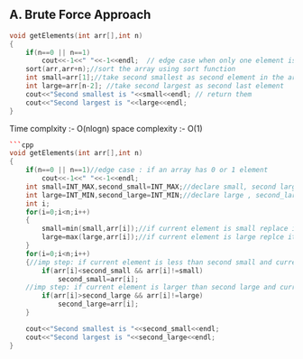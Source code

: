 
## A. Brute Force Approach


```cpp
void getElements(int arr[],int n)
{
    if(n==0 || n==1)
        cout<<-1<<" "<<-1<<endl;  // edge case when only one element is present in                                    array
    sort(arr,arr+n);//sort the array using sort function
    int small=arr[1];//take second smallest as second element in the array
    int large=arr[n-2]; //take second largest as second last element
    cout<<"Second smallest is "<<small<<endl; // return them
    cout<<"Second largest is "<<large<<endl;
}
```

Time complxity :- O(nlogn)
space complexity :- O(1)

```c++
```cpp
void getElements(int arr[],int n)
{
    if(n==0 || n==1)//edge case : if an array has 0 or 1 element
        cout<<-1<<" "<<-1<<endl;
    int small=INT_MAX,second_small=INT_MAX;//declare small, second large = INT_MAX
    int large=INT_MIN,second_large=INT_MIN;//declare large , second_large = INT_MIN
    int i;
    for(i=0;i<n;i++)
    {
        small=min(small,arr[i]);//if current element is small replace it with                                      previous small
        large=max(large,arr[i]);//if current element is large replce it with                                       previous large
    }
    for(i=0;i<n;i++)
    {//imp step: if current element is less than second small and current element       is not equal to small
        if(arr[i]<second_small && arr[i]!=small)
            second_small=arr[i];
    //imp step: if current element is larger than second large and current element       is not equal to large
        if(arr[i]>second_large && arr[i]!=large)
            second_large=arr[i];
    }

    cout<<"Second smallest is "<<second_small<<endl;
    cout<<"Second largest is "<<second_large<<endl;
}
```
```